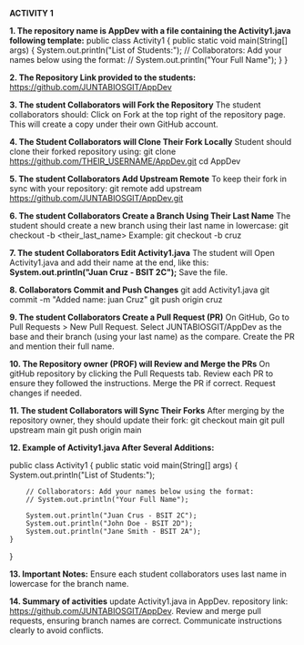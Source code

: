 **ACTIVITY 1**

**1. The repository name is AppDev with a file containing the Activity1.java following template:**
public class Activity1 {
    public static void main(String[] args) {
        System.out.println("List of Students:");
        // Collaborators: Add your names below using the format:
        // System.out.println("Your Full Name");
    }
}

**2. The Repository Link provided to the students:**
https://github.com/JUNTABIOSGIT/AppDev

**3. The student Collaborators will Fork the Repository**
The student collaborators should:
Click on Fork at the top right of the repository page.
This will create a copy under their own GitHub account.

**4. The Student Collaborators will Clone Their Fork Locally**
Student should clone their forked repository using:
git clone https://github.com/THEIR_USERNAME/AppDev.git
cd AppDev

**5. The student Collaborators Add Upstream Remote**
To keep their fork in sync with your repository:
git remote add upstream https://github.com/JUNTABIOSGIT/AppDev.git

**6. The student Collaborators Create a Branch Using Their Last Name**
The student should create a new branch using their last name in lowercase:
git checkout -b <their_last_name>
Example:
git checkout -b cruz

**7. The student Collaborators Edit Activity1.java**
The student will Open Activity1.java and add their name at the end, like this:
**System.out.println("Juan Cruz - BSIT 2C");**
Save the file.

**8. Collaborators Commit and Push Changes**
git add Activity1.java
git commit -m "Added name: juan Cruz"
git push origin cruz

**9. The student Collaborators Create a Pull Request (PR)**
On GitHub, Go to Pull Requests > New Pull Request.
Select JUNTABIOSGIT/AppDev as the base and their branch (using your last name) as the compare.
Create the PR and mention their full name.

**10. The Repository owner (PROF) will Review and Merge the PRs**
On gitHub repository by clicking the Pull Requests tab.
Review each PR to ensure they followed the instructions.
Merge the PR if correct. Request changes if needed.

**11. The student Collaborators will Sync Their Forks**
After merging by the repository owner, they should update their fork:
git checkout main
git pull upstream main
git push origin main

**12. Example of Activity1.java After Several Additions:**

public class Activity1 {
    public static void main(String[] args) {
        System.out.println("List of Students:");

        // Collaborators: Add your names below using the format:
        // System.out.println("Your Full Name");

        System.out.println("Juan Crus - BSIT 2C");
        System.out.println("John Doe - BSIT 2D");
        System.out.println("Jane Smith - BSIT 2A");
    }
}

**13. Important Notes:**
Ensure each student collaborators uses last name in lowercase for the branch name.

**14. Summary of activities**
update Activity1.java in AppDev.
repository link: https://github.com/JUNTABIOSGIT/AppDev.
Review and merge pull requests, ensuring branch names are correct.
Communicate instructions clearly to avoid conflicts.
